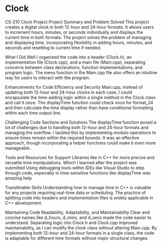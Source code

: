# Clock
CS-210 Clock Project
Project Summary and Problem Solved
This project creates a digital clock in both 12-hour and 24-hour formats. It allows users to increment hours, minutes, or seconds individually and displays the current time in both formats. The project solves the problem of managing and displaying time, incorporating flexibility in adding hours, minutes, and seconds and resetting to current time if needed.

What I Did Well
I organized the code into a header (Clock.h), an implementation file (Clock.cpp), and a main file (Main.cpp), separating concerns between class declarations, function implementations, and program logic. The menu function in the Main.cpp file also offers an intuitive way for users to interact with the program.

Enhancements for Code Efficiency and Security
Main.cpp, instead of updating both 12-hour and 24-hour clocks in each case, I could encapsulate the time-adding logic within a single method in the Clock class and call it once. The displayTime function could check once for format_24 and then calculate the time display rather than have conditional formatting within each time output line.

Challenging Code Sections and Solutions
The displayTime function posed a lot of challenges due to handling both 12-hour and 24-hour formats and managing the overflow. I tackled this by implementing modulo operations to ensure times remain within the required bounds. It was an effective approach, though incorporating a helper functions could make it even more manageable.

Tools and Resources for Support
Libraries like <chrono> in C++ for more precise and versatile time manipulations. Which I learned after the project was submitted Using debugging tools within IDEs like Visual Studio to step through code, especially in time-sensitive functions like displayTime was amazing help

Transferable Skills
Understanding how to manage time in C++ is valuable for any projects requiring real-time data or scheduling. The practice of splitting code into headers and implementation files is widely applicable in C++ development.

Maintaining Code Readability, Adaptability, and Maintainability
Clear and concise names like d_hours, d_mins, and d_secs made the code easier to understand. Separating logic into Clock.h and Clock.cpp improved maintainability, as I can modify the clock class without altering Main.cpp. By implementing both 12-hour and 24-hour formats in a single class, the code is adaptable for different time formats without major structural changes.
